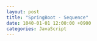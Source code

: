 ```yaml
---
layout: post
title: "SpringBoot - Sequence"
date: 1040-01-01 12:00:00 +0900
categories: JavaScript
---
```


